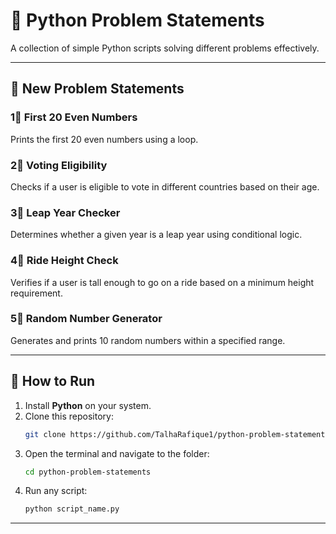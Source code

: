# 📝 Python Problem Statements  

A collection of simple Python scripts solving different problems effectively.  

---

## 🚀 New Problem Statements  

### 1⃣ First 20 Even Numbers  
Prints the first 20 even numbers using a loop.

### 2⃣ Voting Eligibility  
Checks if a user is eligible to vote in different countries based on their age.

### 3⃣ Leap Year Checker  
Determines whether a given year is a leap year using conditional logic.

### 4⃣ Ride Height Check  
Verifies if a user is tall enough to go on a ride based on a minimum height requirement.

### 5⃣ Random Number Generator  
Generates and prints 10 random numbers within a specified range.

---

## 🚀 How to Run  
1. Install **Python** on your system.  
2. Clone this repository:  
   ```bash
   git clone https://github.com/TalhaRafique1/python-problem-statements.git
   ```  
3. Open the terminal and navigate to the folder:  
   ```bash
   cd python-problem-statements
   ```  
4. Run any script:  
   ```bash
   python script_name.py
   ```  

---